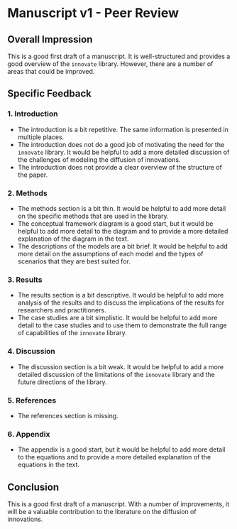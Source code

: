 # Manuscript v1 - Peer Review

## Overall Impression

This is a good first draft of a manuscript. It is well-structured and provides a good overview of the `innovate` library. However, there are a number of areas that could be improved.

## Specific Feedback

### 1. Introduction

-   The introduction is a bit repetitive. The same information is presented in multiple places.
-   The introduction does not do a good job of motivating the need for the `innovate` library. It would be helpful to add a more detailed discussion of the challenges of modeling the diffusion of innovations.
-   The introduction does not provide a clear overview of the structure of the paper.

### 2. Methods

-   The methods section is a bit thin. It would be helpful to add more detail on the specific methods that are used in the library.
-   The conceptual framework diagram is a good start, but it would be helpful to add more detail to the diagram and to provide a more detailed explanation of the diagram in the text.
-   The descriptions of the models are a bit brief. It would be helpful to add more detail on the assumptions of each model and the types of scenarios that they are best suited for.

### 3. Results

-   The results section is a bit descriptive. It would be helpful to add more analysis of the results and to discuss the implications of the results for researchers and practitioners.
-   The case studies are a bit simplistic. It would be helpful to add more detail to the case studies and to use them to demonstrate the full range of capabilities of the `innovate` library.

### 4. Discussion

-   The discussion section is a bit weak. It would be helpful to add a more detailed discussion of the limitations of the `innovate` library and the future directions of the library.

### 5. References

-   The references section is missing.

### 6. Appendix

-   The appendix is a good start, but it would be helpful to add more detail to the equations and to provide a more detailed explanation of the equations in the text.

## Conclusion

This is a good first draft of a manuscript. With a number of improvements, it will be a valuable contribution to the literature on the diffusion of innovations.
